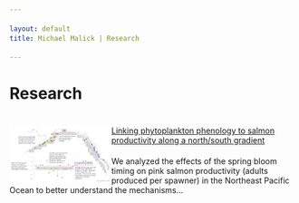 ```yaml
---

layout: default
title: Michael Malick | Research

---
```




# Research

<!-- Pink salmon and spring bloom --------------------------------------------->

<h1 style="margin-top:40px"></h1>

<a href="./spring-bloom/index.html"><img src="./spring-bloom/bloom-fig-150.png" style="width: 180px" align="left"/></a>

<div class = researchlink>
    <a href="./spring-bloom/index.html">Linking phytoplankton phenology to salmon productivity along a north/south gradient</a> <br>
  </div>

<h1 style="margin-top:20px"></h1>
We analyzed the effects of the spring bloom timing on pink salmon productivity
(adults produced per spawner) in the Northeast Pacific Ocean to better
understand the mechanisms...



